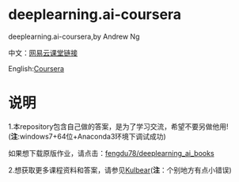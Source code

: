 # deeplearning.ai-coursera
deeplearning.ai-coursera,by Andrew Ng

中文：[网易云课堂链接](http://mooc.study.163.com/smartSpec/detail/1001319001.htm)

English:[Coursera](https://www.coursera.org/specializations/deep-learning)

说明
========

1.本repository包含自己做的答案，是为了学习交流，希望不要另做他用!(**注**:windows7+64位+Anaconda3环境下调试成功)

如果想下载原版作业，请点击：[fengdu78/deeplearning_ai_books](https://github.com/fengdu78/deeplearning_ai_books)

2.想获取更多课程资料和答案，请参见[Kulbear](https://github.com/Kulbear/deep-learning-coursera)(**注**：个别地方有点小错误)
